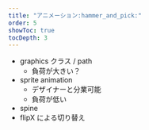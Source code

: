 ```yaml
---
title: "アニメーション:hammer_and_pick:"
order: 5
showToc: true
tocDepth: 3
---
```


- graphics クラス / path
  - 負荷が大きい？
- sprite animation
  - デザイナーと分業可能
  - 負荷が低い
- spine
- flipX による切り替え
